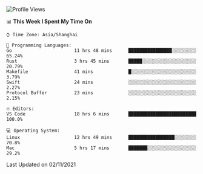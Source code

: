 <!--START_SECTION:waka-->
![Profile Views](http://img.shields.io/badge/Profile%20Views-12-blue)

📊 **This Week I Spent My Time On** 

```text
⌚︎ Time Zone: Asia/Shanghai

💬 Programming Languages: 
Go                       11 hrs 48 mins      ████████████████░░░░░░░░░   65.24% 
Rust                     3 hrs 45 mins       █████░░░░░░░░░░░░░░░░░░░░   20.79% 
Makefile                 41 mins             █░░░░░░░░░░░░░░░░░░░░░░░░   3.79% 
Swift                    24 mins             ░░░░░░░░░░░░░░░░░░░░░░░░░   2.27% 
Protocol Buffer          23 mins             ░░░░░░░░░░░░░░░░░░░░░░░░░   2.15%

🔥 Editors: 
VS Code                  18 hrs 6 mins       █████████████████████████   100.0%

💻 Operating System: 
Linux                    12 hrs 49 mins      █████████████████░░░░░░░░   70.8% 
Mac                      5 hrs 17 mins       ███████░░░░░░░░░░░░░░░░░░   29.2%

```


 Last Updated on 02/11/2021
<!--END_SECTION:waka-->
